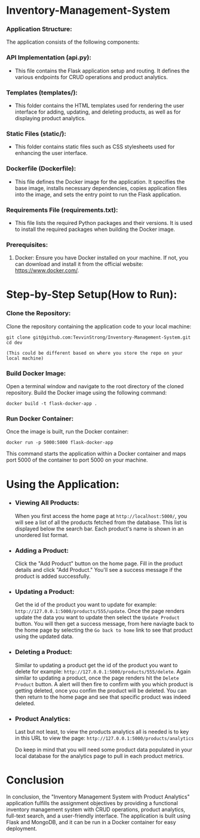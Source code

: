 # Inventory-Management-System

### Application Structure:

The application consists of the following components:

### API Implementation (api.py):
- This file contains the Flask application setup and routing. It defines the various endpoints for CRUD operations and product analytics.

### Templates (templates/):
- This folder contains the HTML templates used for rendering the user interface for adding, updating, and deleting products, as well as for displaying product analytics.

### Static Files (static/):
- This folder contains static files such as CSS stylesheets used for enhancing the user interface.

### Dockerfile (Dockerfile):
- This file defines the Docker image for the application. It specifies the base image, installs necessary dependencies, copies application files into the image, and sets the entry point to run the Flask application.

### Requirements File (requirements.txt):
- This file lists the required Python packages and their versions. It is used to install the required packages when building the Docker image.

### Prerequisites:
1. Docker: Ensure you have Docker installed on your machine. If not, you can download and install it from the official website: https://www.docker.com/.

# Step-by-Step Setup(How to Run):
### Clone the Repository:
Clone the repository containing the application code to your local machine:
```
git clone git@github.com:TevvinStrong/Inventory-Management-System.git
cd dev

(This could be different based on where you store the repo on your local machine)
```

### Build Docker Image:
Open a terminal window and navigate to the root directory of the cloned repository. Build the Docker image using the following command:
```
docker build -t flask-docker-app . 
```
### Run Docker Container:
Once the image is built, run the Docker container:
```
docker run -p 5000:5000 flask-docker-app
```
This command starts the application within a Docker container and maps port 5000 of the container to port 5000 on your machine.

# Using the Application:
- ### Viewing All Products:
    When you first access the home page at `http://localhost:5000/`, you will see a list of all the products fetched from the database. This list is displayed below the search bar. Each product's name is shown in an unordered list format.



- ### Adding a Product:
    Click the "Add Product" button on the home page. Fill in the product details and click "Add Product." You'll see a success message if the product is added successfully.



- ### Updating a Product:
    Get the id of the product you want to update for example: `http://127.0.0.1:5000/products/555/update`. Once the page renders update the data you want to update then select the `Update Product` button. You will then get a success message, from here naviagte back to the home page by selecting the `Go back to home` link to see that product using the updated data.



- ### Deleting a Product:
    Similar to updating a product get the id of the product you want to delete for example: `http://127.0.0.1:5000/products/555/delete`. Again similar to updating a product, once the page renders hit the `Delete Product` button. A alert will then fire to confirm with you which product is getting deleted, once you confim the product will be deleted. You can then return to the home page and see that specific product was indeed deleted.



- ### Product Analytics:
    Last but not least, to view the products analytics all is needed is to key in this URL to view the page:
    `http://127.0.0.1:5000/products/analytics`

    Do keep in mind that you will need some product data populated in your local database for the analytics page to pull in each product metrics.


# Conclusion
In conclusion, the "Inventory Management System with Product Analytics" application fulfills the assignment objectives by providing a functional inventory management system with CRUD operations, product analytics, full-text search, and a user-friendly interface. The application is built using Flask and MongoDB, and it can be run in a Docker container for easy deployment.